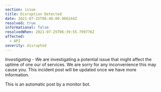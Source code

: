 ```yaml
---
section: issue
title: Disruption Detected
date: 2021-07-25T06:46:09.966244Z
resolved: true
informational: false
resolvedWhen: 2021-07-25T06:39:55.799776Z
affected:
  - API
severity: disrupted
---
```

*Investigating* - We are investigating a potential issue that might affect the uptime of one our of services. We are sorry for any inconvenience this may cause you. This incident post will be updated once we have more information.

This is an automatic post by a monitor bot.
        